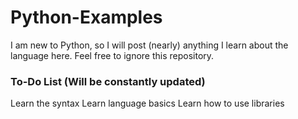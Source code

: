 # Python-Examples
I am new to Python, so I will post (nearly) anything I learn about the language here. Feel free to ignore this repository.

### To-Do List (Will be constantly updated)
Learn the syntax
Learn language basics
Learn how to use libraries
